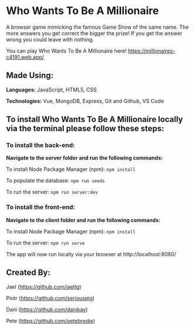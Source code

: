 # Who Wants To Be A Millionaire

A browser game mimicking the famous Game Show of the same name. The more answers you get correct the bigger the prize! If you get the answer wrong you could leave with nothing.

You can play Who Wants To Be A Millionaire here! https://millionaires-c4191.web.app/

## Made Using:

**Languages:** JavaScript, HTML5, CSS

**Technologies:** Vue, MongoDB, Express, Git and Github, VS Code

## To install Who Wants To Be A Millionaire locally via the terminal please follow these steps:

### To install the back-end:

**Navigate to the server folder and run the following commands:**

To install Node Package Manager (npm): `npm install`

To populate the database: `npm run seeds`

To run the server: `npm run server:dev`

### To install the front-end:

**Navigate to the client folder and run the following commands:**

To install Node Package Manager (npm): `npm install`

To run the server: `npm run serve`

The app will now run locally via your browser at http://localhost:8080/

## Created By:

Jael (https://github.com/jaeltg)

Piotr (https://github.com/seriouspig)

Dani (https://github.com/danikav)

Pete (https://github.com/petebrodie)



